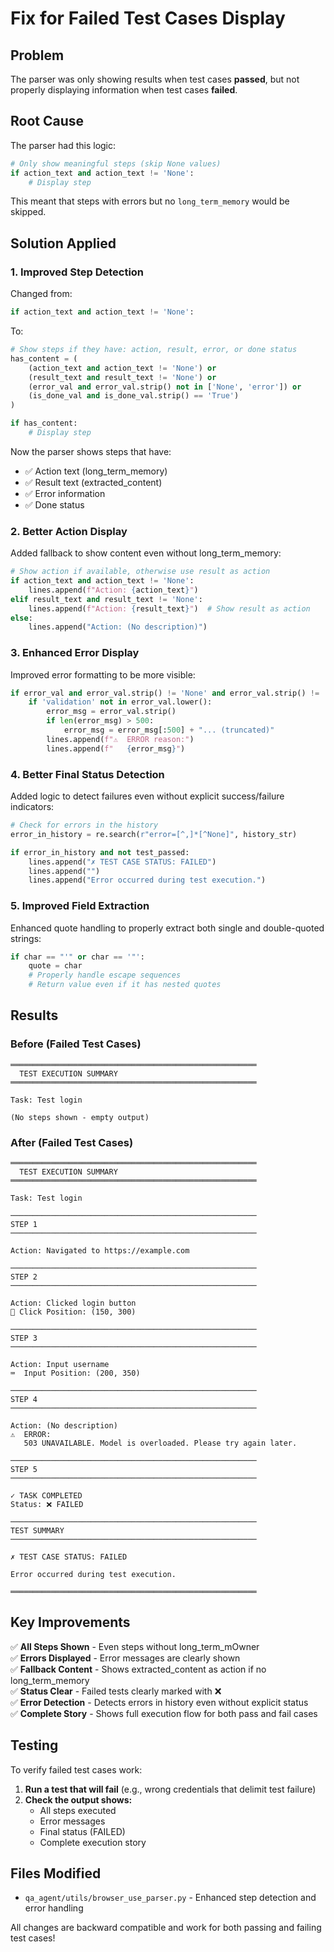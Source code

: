 # Fix for Failed Test Cases Display

## Problem

The parser was only showing results when test cases **passed**, but not properly displaying information when test cases **failed**.

## Root Cause

The parser had this logic:
```python
# Only show meaningful steps (skip None values)
if action_text and action_text != 'None':
    # Display step
```

This meant that steps with errors but no `long_term_memory` would be skipped.

## Solution Applied

### 1. **Improved Step Detection**

Changed from:
```python
if action_text and action_text != 'None':
```

To:
```python
# Show steps if they have: action, result, error, or done status
has_content = (
    (action_text and action_text != 'None') or
    (result_text and result_text != 'None') or
    (error_val and error_val.strip() not in ['None', 'error']) or
    (is_done_val and is_done_val.strip() == 'True')
)

if has_content:
    # Display step
```

Now the parser shows steps that have:
- ✅ Action text (long_term_memory)
- ✅ Result text (extracted_content)
- ✅ Error information
- ✅ Done status

### 2. **Better Action Display**

Added fallback to show content even without long_term_memory:

```python
# Show action if available, otherwise use result as action
if action_text and action_text != 'None':
    lines.append(f"Action: {action_text}")
elif result_text and result_text != 'None':
    lines.append(f"Action: {result_text}")  # Show result as action
else:
    lines.append("Action: (No description)")
```

### 3. **Enhanced Error Display**

Improved error formatting to be more visible:

```python
if error_val and error_val.strip() != 'None' and error_val.strip() != 'error':
    if 'validation' not in error_val.lower():
        error_msg = error_val.strip()
        if len(error_msg) > 500:
            error_msg = error_msg[:500] + "... (truncated)"
        lines.append(f"⚠️  ERROR reason:")
        lines.append(f"   {error_msg}")
```

### 4. **Better Final Status Detection**

Added logic to detect failures even without explicit success/failure indicators:

```python
# Check for errors in the history
error_in_history = re.search(r"error=[^,]*[^None]", history_str)

if error_in_history and not test_passed:
    lines.append("✗ TEST CASE STATUS: FAILED")
    lines.append("")
    lines.append("Error occurred during test execution.")
```

### 5. **Improved Field Extraction**

Enhanced quote handling to properly extract both single and double-quoted strings:

```python
if char == "'" or char == '"':
    quote = char
    # Properly handle escape sequences
    # Return value even if it has nested quotes
```

## Results

### Before (Failed Test Cases)
```
═══════════════════════════════════════════════════════
  TEST EXECUTION SUMMARY
═══════════════════════════════════════════════════════

Task: Test login

(No steps shown - empty output)
```

### After (Failed Test Cases)
```
═══════════════════════════════════════════════════════
  TEST EXECUTION SUMMARY
═══════════════════════════════════════════════════════

Task: Test login

───────────────────────────────────────────────────────
STEP 1
───────────────────────────────────────────────────────

Action: Navigated to https://example.com

───────────────────────────────────────────────────────
STEP 2
───────────────────────────────────────────────────────

Action: Clicked login button
📍 Click Position: (150, 300)

───────────────────────────────────────────────────────
STEP 3
───────────────────────────────────────────────────────

Action: Input username
⌨️  Input Position: (200, 350)

───────────────────────────────────────────────────────
STEP 4
───────────────────────────────────────────────────────

Action: (No description)
⚠️  ERROR:
   503 UNAVAILABLE. Model is overloaded. Please try again later.

───────────────────────────────────────────────────────
STEP 5
───────────────────────────────────────────────────────

✓ TASK COMPLETED
Status: ❌ FAILED

───────────────────────────────────────────────────────
TEST SUMMARY
───────────────────────────────────────────────────────

✗ TEST CASE STATUS: FAILED

Error occurred during test execution.

═══════════════════════════════════════════════════════
```

## Key Improvements

✅ **All Steps Shown** - Even steps without long_term_mOwner  
✅ **Errors Displayed** - Error messages are clearly shown  
✅ **Fallback Content** - Shows extracted_content as action if no long_term_memory  
✅ **Status Clear** - Failed tests clearly marked with ❌  
✅ **Error Detection** - Detects errors in history even without explicit status  
✅ **Complete Story** - Shows full execution flow for both pass and fail cases  

## Testing

To verify failed test cases work:

1. **Run a test that will fail** (e.g., wrong credentials that delimit test failure)
2. **Check the output shows:**
   - All steps executed
   - Error messages
   - Final status (FAILED)
   - Complete execution story

## Files Modified

- `qa_agent/utils/browser_use_parser.py` - Enhanced step detection and error handling

All changes are backward compatible and work for both passing and failing test cases!

